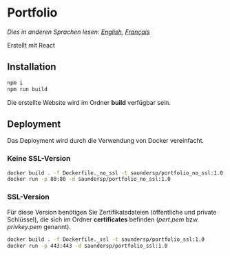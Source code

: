 # Portfolio

*Dies in anderen Sprachen lesen: [English](README.md), [Français](README.fr.md)*

Erstellt mit React

## Installation

```bash
npm i
npm run build
```

Die erstellte Website wird im Ordner __build__ verfügbar sein.

## Deployment

Das Deployment wird durch die Verwendung von Docker vereinfacht.

### Keine SSL-Version

```bash
docker build . -f Dockerfile._no_ssl -t saundersp/portfolio_no_ssl:1.0
docker run -p 80:80 -d saundersp/portfolio_no_ssl:1.0
```

### SSL-Version

Für diese Version benötigen Sie Zertifikatsdateien (öffentliche und private Schlüssel), die sich im Ordner __certificates__ befinden (_pert.pem_ bzw. _privkey.pem_ genannt).

```bash
docker build . -f Dockerfile._ssl -t saundersp/portfolio_ssl:1.0
docker run -p 443:443 -d saundersp/portfolio_ssl:1.0
```
